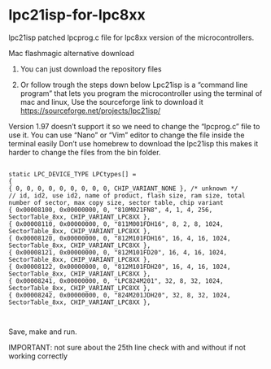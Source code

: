 # lpc21isp-for-lpc8xx
lpc21isp patched lpcprog.c file for lpc8xx version of the microcontrollers.

Mac flashmagic alternative download

1) You can just download the repository files

2) Or follow trough the steps down below
Lpc21isp is a “command line program” that lets you program the microcontroller using the terminal of mac and linux, Use the sourceforge link to download it https://sourceforge.net/projects/lpc21isp/


Version 1.97 doesn’t support it so we need to change the “lpcprog.c” file to use it. You can use “Nano” or “Vim” editor to change the file inside the terminal easily 
Don’t use homebrew to download the lpc21isp this makes it harder to change the files from the bin folder.
```

static LPC_DEVICE_TYPE LPCtypes[] =
{
{ 0, 0, 0, 0, 0, 0, 0, 0, 0, CHIP_VARIANT_NONE }, /* unknown */
// id, id2, use id2, name of product, flash size, ram size, total number of sector, max copy size, sector table, chip variant
{ 0x00008100, 0x00000000, 0, "810M021FN8", 4, 1, 4, 256, SectorTable_8xx, CHIP_VARIANT_LPC8XX },
{ 0x00008110, 0x00000000, 0, "811M001FDH16", 8, 2, 8, 1024, SectorTable_8xx, CHIP_VARIANT_LPC8XX },
{ 0x00008120, 0x00000000, 0, "812M101FDH16", 16, 4, 16, 1024, SectorTable_8xx, CHIP_VARIANT_LPC8XX },
{ 0x00008121, 0x00000000, 0, "812M101FD20", 16, 4, 16, 1024, SectorTable_8xx, CHIP_VARIANT_LPC8XX },
{ 0x00008122, 0x00000000, 0, "812M101FDH20", 16, 4, 16, 1024, SectorTable_8xx, CHIP_VARIANT_LPC8XX },
{ 0x00008241, 0x00000000, 0, "LPC824M201", 32, 8, 32, 1024, SectorTable_8xx, CHIP_VARIANT_LPC8XX },
{ 0x00008242, 0x00000000, 0, "824M201JDH20", 32, 8, 32, 1024, SectorTable_8xx, CHIP_VARIANT_LPC8XX },



```
Save, make and run.

IMPORTANT: not sure about the 25th line check with and without if not working correctly 




